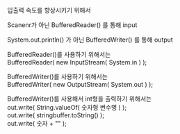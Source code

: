 입출력 속도를 향상시키기 위해서  
  
Scanenr가 아닌 BufferedReader() 를 통해 input  
  
System.out.println() 가 아닌 BufferedWriter() 를 통해 output  
  
  
BufferedReader()를 사용하기 위해서는  
BufferedReader( new InputStream( System.in ) );  

BufferedWriter()를 사용하기 위해서는  
BufferedWriter( new OutputStream( System.out ) );  
  
  
BufferedWriter()를 사용해서 int형을 출력하기 위해서는  
out.write( String.valueOf( 숫자형 변수명 ) );  
out.write( stringbuffer.toString() );  
out.write( 숫자 + "" );  
